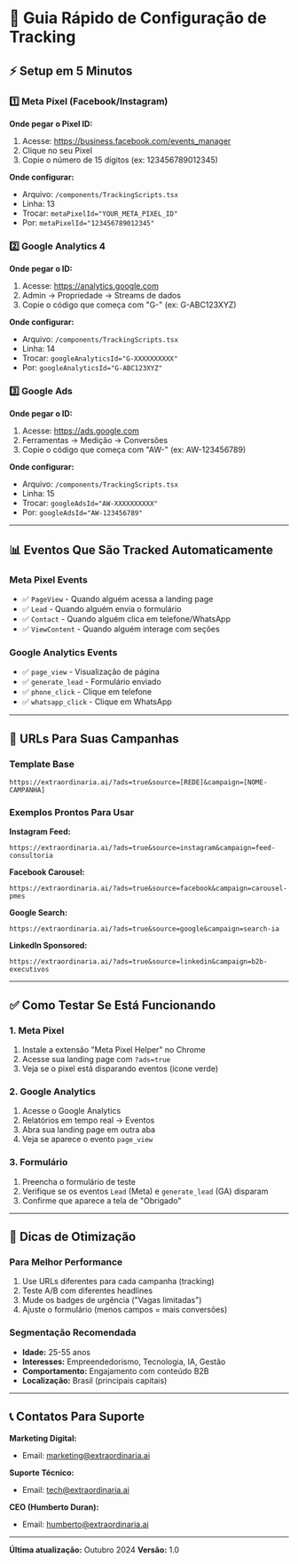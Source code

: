 # 🔧 Guia Rápido de Configuração de Tracking

## ⚡ Setup em 5 Minutos

### 1️⃣ Meta Pixel (Facebook/Instagram)

**Onde pegar o Pixel ID:**
1. Acesse: https://business.facebook.com/events_manager
2. Clique no seu Pixel
3. Copie o número de 15 dígitos (ex: 123456789012345)

**Onde configurar:**
- Arquivo: `/components/TrackingScripts.tsx`
- Linha: 13
- Trocar: `metaPixelId="YOUR_META_PIXEL_ID"`
- Por: `metaPixelId="123456789012345"`

### 2️⃣ Google Analytics 4

**Onde pegar o ID:**
1. Acesse: https://analytics.google.com
2. Admin → Propriedade → Streams de dados
3. Copie o código que começa com "G-" (ex: G-ABC123XYZ)

**Onde configurar:**
- Arquivo: `/components/TrackingScripts.tsx`
- Linha: 14
- Trocar: `googleAnalyticsId="G-XXXXXXXXXX"`
- Por: `googleAnalyticsId="G-ABC123XYZ"`

### 3️⃣ Google Ads

**Onde pegar o ID:**
1. Acesse: https://ads.google.com
2. Ferramentas → Medição → Conversões
3. Copie o código que começa com "AW-" (ex: AW-123456789)

**Onde configurar:**
- Arquivo: `/components/TrackingScripts.tsx`
- Linha: 15
- Trocar: `googleAdsId="AW-XXXXXXXXXX"`
- Por: `googleAdsId="AW-123456789"`

---

## 📊 Eventos Que São Tracked Automaticamente

### Meta Pixel Events
- ✅ `PageView` - Quando alguém acessa a landing page
- ✅ `Lead` - Quando alguém envia o formulário
- ✅ `Contact` - Quando alguém clica em telefone/WhatsApp
- ✅ `ViewContent` - Quando alguém interage com seções

### Google Analytics Events
- ✅ `page_view` - Visualização de página
- ✅ `generate_lead` - Formulário enviado
- ✅ `phone_click` - Clique em telefone
- ✅ `whatsapp_click` - Clique em WhatsApp

---

## 🔗 URLs Para Suas Campanhas

### Template Base
```
https://extraordinaria.ai/?ads=true&source=[REDE]&campaign=[NOME-CAMPANHA]
```

### Exemplos Prontos Para Usar

**Instagram Feed:**
```
https://extraordinaria.ai/?ads=true&source=instagram&campaign=feed-consultoria
```

**Facebook Carousel:**
```
https://extraordinaria.ai/?ads=true&source=facebook&campaign=carousel-pmes
```

**Google Search:**
```
https://extraordinaria.ai/?ads=true&source=google&campaign=search-ia
```

**LinkedIn Sponsored:**
```
https://extraordinaria.ai/?ads=true&source=linkedin&campaign=b2b-executivos
```

---

## ✅ Como Testar Se Está Funcionando

### 1. Meta Pixel
1. Instale a extensão "Meta Pixel Helper" no Chrome
2. Acesse sua landing page com `?ads=true`
3. Veja se o pixel está disparando eventos (ícone verde)

### 2. Google Analytics
1. Acesse o Google Analytics
2. Relatórios em tempo real → Eventos
3. Abra sua landing page em outra aba
4. Veja se aparece o evento `page_view`

### 3. Formulário
1. Preencha o formulário de teste
2. Verifique se os eventos `Lead` (Meta) e `generate_lead` (GA) disparam
3. Confirme que aparece a tela de "Obrigado"

---

## 🎯 Dicas de Otimização

### Para Melhor Performance
1. Use URLs diferentes para cada campanha (tracking)
2. Teste A/B com diferentes headlines
3. Mude os badges de urgência ("Vagas limitadas")
4. Ajuste o formulário (menos campos = mais conversões)

### Segmentação Recomendada
- **Idade:** 25-55 anos
- **Interesses:** Empreendedorismo, Tecnologia, IA, Gestão
- **Comportamento:** Engajamento com conteúdo B2B
- **Localização:** Brasil (principais capitais)

---

## 📞 Contatos Para Suporte

**Marketing Digital:**
- Email: marketing@extraordinaria.ai

**Suporte Técnico:**
- Email: tech@extraordinaria.ai

**CEO (Humberto Duran):**
- Email: humberto@extraordinaria.ai

---

**Última atualização:** Outubro 2024
**Versão:** 1.0